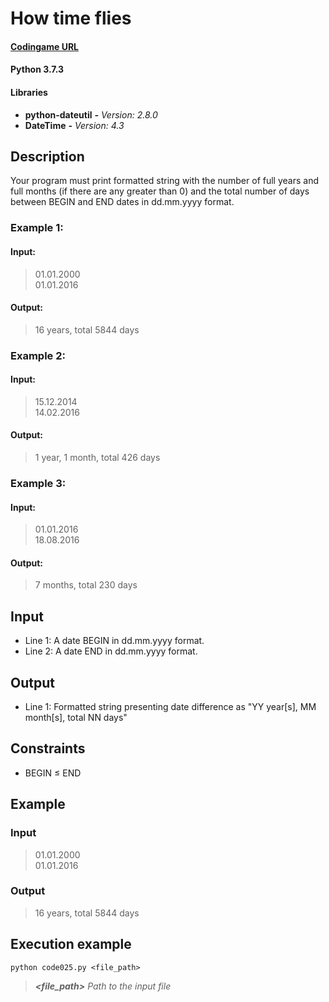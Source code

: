 # How time flies

#### [Codingame URL](https://www.codingame.com/ide/puzzle/how-time-flies)
#### Python 3.7.3
#### Libraries
- **python-dateutil** **_-_** _Version: 2.8.0_
- **DateTime** **_-_** _Version: 4.3_

## Description
Your program must print formatted string with the number of full years
and full months (if there are any greater than 0) and the total number
of days between BEGIN and END dates in dd.mm.yyyy format.

### Example 1:
#### Input:
> 01.01.2000\
01.01.2016

#### Output:
> 16 years, total 5844 days

### Example 2:
#### Input:
> 15.12.2014\
14.02.2016

#### Output:
> 1 year, 1 month, total 426 days

### Example 3:
#### Input:
> 01.01.2016\
18.08.2016

#### Output:
> 7 months, total 230 days

## Input
- Line 1: A date BEGIN in dd.mm.yyyy format.
- Line 2: A date END in dd.mm.yyyy format.

## Output
- Line 1: Formatted string presenting date difference as "YY year[s], MM month[s], total NN days"

## Constraints
- BEGIN ≤ END

## Example
### Input
> 01.01.2000\
01.01.2016

### Output
> 16 years, total 5844 days

## Execution example
```
python code025.py <file_path>
```

> **_<file_path>_** *Path to the input file*
